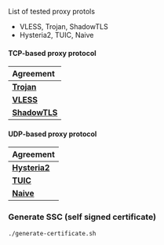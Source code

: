 List of tested proxy protols

- VLESS, Trojan, ShadowTLS
- Hysteria2, TUIC, Naive


#### TCP-based proxy protocol

| Agreement |
| :--- |
| [**Trojan**](Trojan) |
| [**VLESS**](VLESS) |
| [**ShadowTLS**](ShwdowTLS) |


#### UDP-based proxy protocol

| Agreement |
| :--- |
| [**Hysteria2**](Hysteria2) |
| [**TUIC**](TUIC) |
| [**Naive**](NAIVE) |


### Generate SSC (self signed certificate)
```sh
./generate-certificate.sh
```
